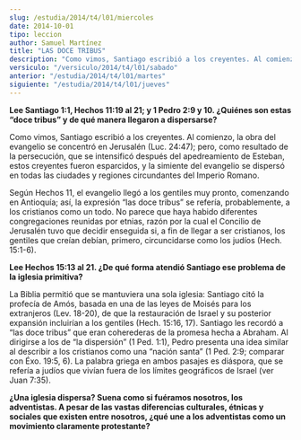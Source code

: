 ```yaml
---
slug: /estudia/2014/t4/l01/miercoles
date: 2014-10-01
tipo: leccion
author: Samuel Martínez
title: "LAS DOCE TRIBUS"
description: "Como vimos, Santiago escribió a los creyentes. Al comienzo, la obra del evangelio se concentró en Jerusalén (Luc. 24:47); pero, como resultado de la persecución, que se intensificó después del apedreamiento de Esteban, estos creyentes fueron esparcidos, y la simiente del evangelio se dispersó en..."
versiculo: "/versiculo/2014/t4/l01/sabado"
anterior: "/estudia/2014/t4/l01/martes"
siguiente: "/estudia/2014/t4/l01/jueves"
---
```


**Lee Santiago 1:1, Hechos 11:19 al 21; y 1 Pedro 2:9 y 10. ¿Quiénes son estas “doce tribus” y de qué manera llegaron a dispersarse?**

Como vimos, Santiago escribió a los creyentes. Al comienzo, la obra del evangelio se concentró en Jerusalén (Luc. 24:47); pero, como resultado de la persecución, que se intensificó después del apedreamiento de Esteban, estos creyentes fueron esparcidos, y la simiente del evangelio se dispersó en todas las ciudades y regiones circundantes del Imperio Romano.

Según Hechos 11, el evangelio llegó a los gentiles muy pronto, comenzando en Antioquía; así, la expresión “las doce tribus” se refería, probablemente, a los cristianos como un todo. No parece que haya habido diferentes congregaciones reunidas por etnias, razón por la cual el Concilio de Jerusalén tuvo que decidir enseguida si, a fin de llegar a ser cristianos, los gentiles que creían debían, primero, circuncidarse como los judíos (Hech. 15:1-6).

**Lee Hechos 15:13 al 21. ¿De qué forma atendió Santiago ese problema de la iglesia primitiva?**

La Biblia permitió que se mantuviera una sola iglesia: Santiago citó la profecía de Amós, basada en una de las leyes de Moisés para los extranjeros (Lev. 18-20), de que la restauración de Israel y su posterior expansión incluirían a los gentiles (Hech. 15:16, 17). Santiago les recordó a “las doce tribus” que eran coherederas de la promesa hecha a Abraham. Al dirigirse a los de “la dispersión” (1 Ped. 1:1), Pedro presenta una idea similar al describir a los cristianos como una “nación santa” (1 Ped. 2:9; comparar con Éxo. 19:5, 6). La palabra griega en ambos pasajes es diáspora, que se refería a judíos que vivían fuera de los límites geográficos de Israel (ver Juan 7:35).

**¿Una iglesia dispersa? Suena como si fuéramos nosotros, los adventistas. A pesar de las vastas diferencias culturales, étnicas y sociales que existen entre nosotros, ¿qué une a los adventistas como un movimiento claramente protestante?**
